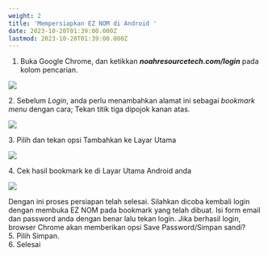 ```yaml
---
weight: 2
title: 'Mempersiapkan EZ NOM di Android '
date: 2023-10-20T01:39:00.000Z
lastmod: 2023-10-20T01:39:00.000Z
---
```


1. Buka Google Chrome, dan ketikkan ***noahresourcetech.com/login*** pada kolom pencarian.

![](</assets/tutor 3.jpg>)

2\. Sebelum *Login*, anda perlu menambahkan alamat ini sebagai *bookmark menu* dengan cara; Tekan titik tiga dipojok kanan atas.

![](</assets/tutor 8.jpg>)

3\. Pilih dan tekan opsi Tambahkan ke Layar Utama

![](</assets/tutor 7.jpg>)

4\. Cek hasil bookmark ke di Layar Utama Android anda

![](</assets/tutor 6.jpg>)

Dengan ini proses persiapan telah selesai. Silahkan dicoba kembali login dengan membuka EZ NOM pada bookmark yang telah dibuat. Isi form email dan password anda dengan benar lalu tekan login. Jika berhasil login, browser Chrome akan memberikan opsi Save Password/Simpan sandi?\
5\. Pilih Simpan. \
6\. Selesai
